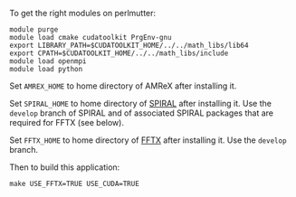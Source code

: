 To get the right modules on perlmutter:
```
module purge
module load cmake cudatoolkit PrgEnv-gnu
export LIBRARY_PATH=$CUDATOOLKIT_HOME/../../math_libs/lib64
export CPATH=$CUDATOOLKIT_HOME/../../math_libs/include
module load openmpi
module load python
```

Set `AMREX_HOME` to home directory of AMReX after installing it.

Set `SPIRAL_HOME` to home directory of
[SPIRAL](https://www.github.com/spiral-software/spiral-software)
after installing it.  Use the `develop` branch of SPIRAL and of associated
SPIRAL packages that are required for FFTX (see below).

Set `FFTX_HOME` to home directory of
[FFTX](https://www.github.com/spiral-software/fftx)
after installing it.  Use the `develop` branch.

Then to build this application:
```
make USE_FFTX=TRUE USE_CUDA=TRUE
```
